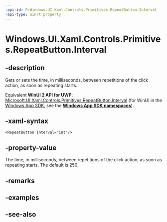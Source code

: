 ```yaml
---
-api-id: P:Windows.UI.Xaml.Controls.Primitives.RepeatButton.Interval
-api-type: winrt property
---
```


<!-- Property syntax
public int Interval { get;  set; }
-->

# Windows.UI.Xaml.Controls.Primitives.RepeatButton.Interval

## -description
Gets or sets the time, in milliseconds, between repetitions of the click action, as soon as repeating starts.

Equivalent **WinUI 2 API for UWP**: [Microsoft.UI.Xaml.Controls.Primitives.RepeatButton.Interval](/windows/winui/api/microsoft.ui.xaml.controls.primitives.repeatbutton.interval) (for WinUI in the [Windows App SDK](/windows/apps/windows-app-sdk/), see the **[Windows App SDK namespaces](/windows/windows-app-sdk/api/winrt/)**).

## -xaml-syntax
```xaml
<RepeatButton Interval="int"/>
```


## -property-value
The time, in milliseconds, between repetitions of the click action, as soon as repeating starts. The default is 250.

## -remarks

## -examples

## -see-also
